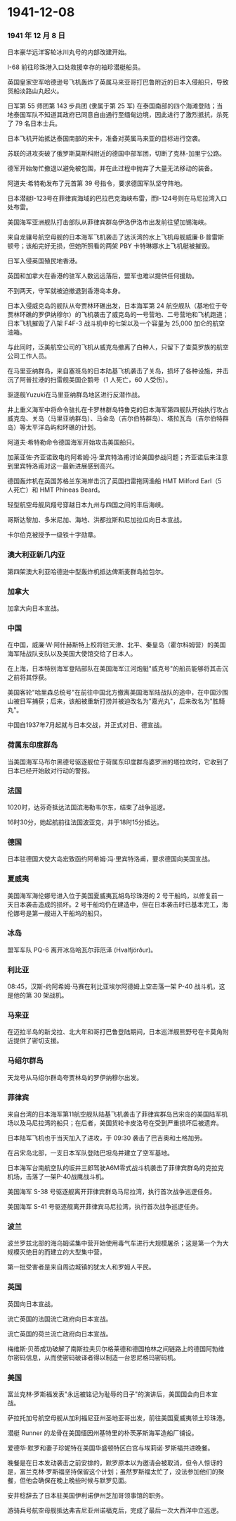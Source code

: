 # 1941-12-08

### 1941 年 12 月 8 日

日本豪华远洋客轮冰川丸号的内部改建开始。

I-68 前往珍珠港入口处救援幸存的袖珍潜艇船员。

英国皇家空军哈德逊号飞机轰炸了英属马来亚哥打巴鲁附近的日本入侵船只，导致货船淡路山丸起火。

日军第 55 师团第 143 步兵团 (隶属于第 25 军)
在泰国南部的四个海滩登陆；当地泰国军队不知道其政府已同意自由通行至缅甸边境，因此进行了激烈抵抗，杀死了
79 名日本士兵。

日本飞机开始抵达泰国南部的宋卡，准备对英属马来亚的目标进行空袭。

苏联的进攻突破了俄罗斯莫斯科附近的德国中部军团，切断了克林-加里宁公路。

德军开始匆忙撤退以避免被包围，并在此过程中抛弃了大量无法移动的装备。

阿道夫·希特勒发布了元首第 39 号指令，要求德国军队坚守阵地。

日本潜艇I-123号在菲律宾海域的巴拉巴克海峡布雷，而I-124号则在马尼拉湾入口处布雷。

美国海军亚洲舰队打击部队从菲律宾群岛伊洛伊洛市出发前往望加锡海峡。

来自龙骧号航空母舰的日本海军飞机袭击了达沃湾的水上飞机母舰威廉·B·普雷斯顿号；该船完好无损，但她所照看的两架
PBY 卡特琳娜水上飞机艇被摧毁。

日军入侵英国殖民地香港。

英国和加拿大在香港的驻军人数远远落后，盟军也难以提供任何援助。

不到两天，守军就被迫撤退到香港岛本身。

日本入侵威克岛的舰队从夸贾林环礁出发，日本海军第 24
航空舰队（基地位于夸贾林环礁的罗伊纳穆尔）的飞机袭击了威克岛的一号营地、二号营地和飞机跑道；日本飞机摧毁了八架
F4F-3 战斗机中的七架以及一个容量为 25,000 加仑的航空油箱。

与此同时，泛美航空公司的飞机从威克岛撤离了白种人，只留下了查莫罗族的航空公司工作人员。

在马里亚纳群岛，来自塞班岛的日本陆基飞机袭击了关岛，损坏了各种设施，并击沉了阿普拉港的扫雷舰美国企鹅号（1
人死亡，60 人受伤）。

驱逐舰Yuzuki在马里亚纳群岛地区进行反潜作战。

井上重义海军中将命令驻扎在卡罗林群岛特鲁克的日本海军第四舰队开始执行攻占威克岛、关岛（马里亚纳群岛）、马金岛（吉尔伯特群岛）、塔拉瓦岛（吉尔伯特群岛）等太平洋岛屿和环礁的计划。

阿道夫·希特勒命令德国海军开始攻击美国船只。

加莱亚佐·齐亚诺致电约阿希姆·冯·里宾特洛甫讨论美国参战问题；齐亚诺后来注意到里宾特洛甫对这一最新进展感到高兴。

德国轰炸机在英国苏格兰东海岸击沉了英国扫雷拖网渔船 HMT Milford Earl（5
人死亡）和 HMT Phineas Beard。

轻型航空母舰凤翔号穿越日本九州与四国之间的丰后海峡。

哥斯达黎加、多米尼加、海地、洪都拉斯和尼加拉瓜向日本宣战。

卡尔伯克被授予一级铁十字勋章。

### 澳大利亚新几内亚

第四架澳大利亚哈德逊中型轰炸机抵达俾斯麦群岛拉包尔。

### 加拿大

加拿大向日本宣战。

### 中国

在中国，威廉·W·阿什赫斯特上校将驻天津、北平、秦皇岛（霍尔科姆营）的美国海军陆战队支队以及美国大使馆交给了日本人。

在上海，日本特别海军登陆部队在美国海军江河炮艇"威克号"的船员能够将其击沉之前将其俘获。

美国客轮"哈里森总统号"在前往中国北方撤离美国海军陆战队的途中，在中国沙围山被日军捕获；后来，该船被重新打捞并被迫改名为"嘉光丸"，后来改名为"胜騎丸"。

中国自1937年7月起就与日本交战，并正式对日、德宣战。

### 荷属东印度群岛

当美国海军马布尔黑德号驱逐舰位于荷属东印度群岛婆罗洲的塔拉坎时，它收到了日本已经开始敌对行动的警报。

### 法国

1020时，达芬奇抵达法国滨海勒韦尔东，结束了战争巡逻。

16时30分，她起航前往法国波亚克，并于18时15分抵达。

### 德国

日本驻德国大使大岛宏致函约阿希姆·冯·里宾特洛甫，要求德国向美国宣战。

### 夏威夷

美国海军海伦娜号进入位于美国夏威夷瓦胡岛珍珠港的 2
号干船坞，以修复前一天日本袭击造成的损坏。2
号干船坞仍在建造中，但在日本袭击时已基本完工，海伦娜号是第一艘进入干船坞的船只。

### 冰岛

盟军车队 PQ-6 离开冰岛哈瓦尔菲厄泽 (Hvalfjörður)。

### 利比亚

08:45，汉斯-约阿希姆·马赛在利比亚埃尔阿德姆上空击落一架 P-40
战斗机，这是他的第 30 架战机。

### 马来亚

在迈拉半岛的新戈拉、北大年和哥打巴鲁登陆期间，日本巡洋舰熊野号在卡莫角附近提供了密切支援。

### 马绍尔群岛

天龙号从马绍尔群岛夸贾林岛的罗伊纳穆尔出发。

### 菲律宾

来自台湾的日本海军第11航空舰队陆基飞机袭击了菲律宾群岛吕宋岛的美国陆军机场以及马尼拉湾的船只；在后者，美国货轮卡皮洛号在受到严重损坏后被遗弃。

日本陆军飞机也于当天加入了进攻，于 09:30 袭击了巴吉奥和土格加劳。

在吕宋岛北部，一支日本军队登陆巴坦岛并建立了空军基地。

日本海军台南航空队的坂井三郎驾驶A6M零式战斗机袭击了菲律宾群岛的克拉克机场，击落了一架P-40战鹰战斗机。

美国海军 S-38 号驱逐舰离开菲律宾群岛马尼拉湾，执行首次战争巡逻任务。

美国海军 S-41 号驱逐舰离开菲律宾马尼拉湾，执行首次战争巡逻任务。

### 波兰

波兰罗兹北部的海乌姆诺集中营开始使用毒气车进行大规模屠杀；这是第一个为大规模灭绝目的而建立的大型集中营。

第一批受害者是来自周边城镇的犹太人和罗姆人平民。

### 英国

英国向日本宣战。

流亡英国的法国流亡政府向日本宣战。

流亡英国的荷兰流亡政府向日本宣战。

梅维斯·贝蒂成功破解了南斯拉夫贝尔格莱德和德国柏林之间链路上的德国阿勃维尔密码信息，从而使密码破译者得以制造一台恩尼格玛密码机。

### 美国

富兰克林·罗斯福发表"永远被铭记为耻辱的日子"的演讲后，美国国会向日本宣战。

萨拉托加号航空母舰从加利福尼亚州圣地亚哥出发，前往美国夏威夷领土珍珠港。

潜艇 Runner 的龙骨在美国缅因州基特里的朴茨茅斯海军造船厂铺设。

爱德华·默罗和妻子珍妮特在美国华盛顿特区白宫与埃莉诺·罗斯福共进晚餐。

晚餐是在日本发动袭击之前安排的，默罗原本以为邀请会被取消，但令人惊讶的是，富兰克林·罗斯福坚持保留这个计划；虽然罗斯福太忙了，没法参加他们的聚餐，但他会确保在晚上晚些时候与默罗见面。

安井稔辞去了日本驻美国伊利诺伊州芝加哥领事馆的职务。

游骑兵号航空母舰抵达弗吉尼亚州诺福克后，完成了最后一次大西洋中立巡逻。